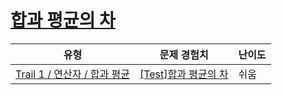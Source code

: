 # [합과 평균의 차](https://www.codetree.ai/trails/complete/curated-cards/test-sub-of-average-and-sum)

|유형|문제 경험치|난이도|
|---|---|---|
|[Trail 1 / 연산자 / 합과 평균](https://www.codetree.ai/trail-info/novice-low/)|[[Test]합과 평균의 차](https://www.codetree.ai/trails/complete/curated-cards/test-sub-of-average-and-sum/)|쉬움|

